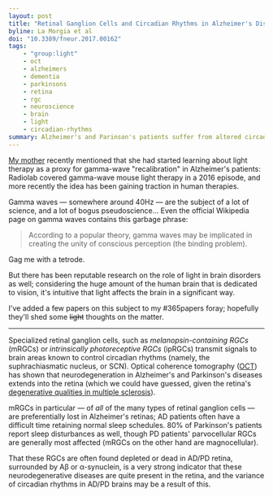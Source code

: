 ```yaml
---
layout: post
title: "Retinal Ganglion Cells and Circadian Rhythms in Alzheimer's Disease, Parkinson's Disease, and Beyond"
byline: La Morgia et al
doi: "10.3389/fneur.2017.00162"
tags:
    - "group:light"
    - oct
    - alzheimers
    - dementia
    - parkinsons
    - retina
    - rgc
    - neuroscience
    - brain
    - light
    - circadian-rhythms
summary: Alzheimer's and Parinson's patients suffer from altered circadian rhythms. It is very possible that this is related to the commonly-seen degeneration of retinal ganglion cells.
---
```


[My mother](https://twitter.com/MrsMatelsky) recently mentioned that she had started learning about light therapy as a proxy for gamma-wave "recalibration" in Alzheimer's patients: Radiolab covered gamma-wave mouse light therapy in a 2016 episode, and more recently the idea has been gaining traction in human therapies.

Gamma waves — somewhere around 40Hz — are the subject of a lot of science, and a lot of bogus pseudoscience... Even the official Wikipedia page on gamma waves contains this garbage phrase:

> According to a popular theory, gamma waves may be implicated in creating the unity of conscious perception (the binding problem).

Gag me with a tetrode.

But there has been reputable research on the role of light in brain disorders as well; considering the huge amount of the human brain that is dedicated to vision, it's intuitive that light affects the brain in a significant way.

I've added a few papers on this subject to my #365papers foray; hopefully they'll shed some ~~light~~ thoughts on the matter.

---

Specialized retinal ganglion cells, such as _melanopsin-containing RGCs_ (mRGCs) or _intrinsically photoreceptive RGCs_ (ipRGCs) transmit signals to brain areas known to control circadian rhythms (namely, the suphrachiasmatic nucleus, or SCN). Optical coherence tomography ([OCT](http://blog.jordan.matelsky.com/365papers/38/)) has shown that neurodegeneration in Alzheimer's and Parkinson's diseases extends into the retina (which we could have guessed, given the retina's [degenerative qualities in multiple sclerosis](http://blog.jordan.matelsky.com/365papers/14/)).

mRGCs in particular — of _all_ of the many types of retinal ganglion cells — are preferentially lost in Alzheimer's retinas; AD patients often have a difficult time retaining normal sleep schedules. 80% of Parkinson's patients report sleep disturbances as well, though PD patients' parvocellular RGCs are generally most affected (mRGCs on the other hand are magnocellular).

That these RGCs are often found depleted or dead in AD/PD retina, surrounded by Aβ or α-synuclein, is a very strong indicator that these neurodegenerative diseases are quite present in the retina, and the variance of circadian rhythms in AD/PD brains may be a result of this.

